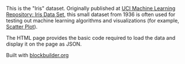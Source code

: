 This is the "Iris" dataset. Originally published at [UCI Machine Learning Repository: Iris Data Set](https://archive.ics.uci.edu/ml/datasets/Iris), this small dataset from 1936 is often used for testing out machine learning algorithms and visualizations (for example, [Scatter Plot](http://bl.ocks.org/curran/9e04ccfebeb84bcdc76c)).

The HTML page provides the basic code required to load the data and display it on the page as JSON.

Built with [blockbuilder.org](http://blockbuilder.org)